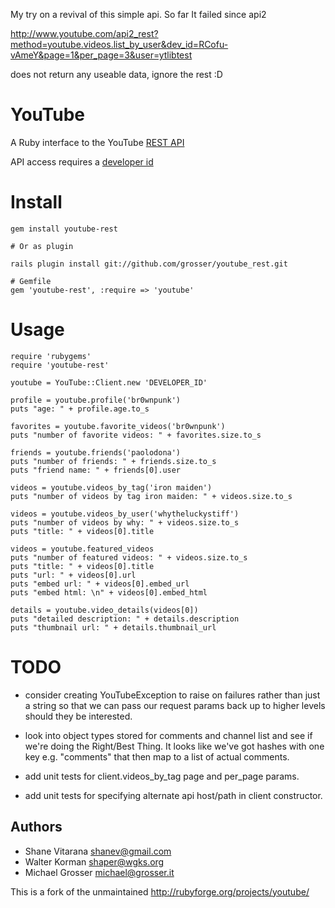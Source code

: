 My try on a revival of this simple api.
So far It failed since api2

http://www.youtube.com/api2_rest?method=youtube.videos.list_by_user&dev_id=RCofu-vAmeY&page=1&per_page=3&user=ytlibtest

does not return any useable data, ignore the rest :D


# YouTube

A Ruby interface to the YouTube [REST API](http://www.youtube.com/dev)

API access requires a [developer id](http://www.youtube.com/my_profile_dev)

# Install

    gem install youtube-rest

    # Or as plugin

    rails plugin install git://github.com/grosser/youtube_rest.git

    # Gemfile
    gem 'youtube-rest', :require => 'youtube'

# Usage

    require 'rubygems'
    require 'youtube-rest'

    youtube = YouTube::Client.new 'DEVELOPER_ID'

    profile = youtube.profile('br0wnpunk')
    puts "age: " + profile.age.to_s

    favorites = youtube.favorite_videos('br0wnpunk')
    puts "number of favorite videos: " + favorites.size.to_s

    friends = youtube.friends('paolodona')
    puts "number of friends: " + friends.size.to_s
    puts "friend name: " + friends[0].user

    videos = youtube.videos_by_tag('iron maiden')
    puts "number of videos by tag iron maiden: " + videos.size.to_s

    videos = youtube.videos_by_user('whytheluckystiff')
    puts "number of videos by why: " + videos.size.to_s
    puts "title: " + videos[0].title

    videos = youtube.featured_videos
    puts "number of featured videos: " + videos.size.to_s
    puts "title: " + videos[0].title
    puts "url: " + videos[0].url
    puts "embed url: " + videos[0].embed_url
    puts "embed html: \n" + videos[0].embed_html

    details = youtube.video_details(videos[0])
    puts "detailed description: " + details.description
    puts "thumbnail url: " + details.thumbnail_url

# TODO
 - consider creating YouTubeException to raise on failures rather than just
  a string so that we can pass our request params back up to higher
  levels should they be interested.

 - look into object types stored for comments and channel list and see if
  we're doing the Right/Best Thing.  It looks like we've got hashes with
  one key e.g. "comments" that then map to a list of actual comments.

 - add unit tests for client.videos_by_tag page and per_page params.

 - add unit tests for specifying alternate api host/path in client
  constructor.


## Authors

 - Shane Vitarana <shanev@gmail.com>
 - Walter Korman  <shaper@wgks.org>
 - Michael Grosser <michael@grosser.it>

This is a fork of the unmaintained http://rubyforge.org/projects/youtube/
